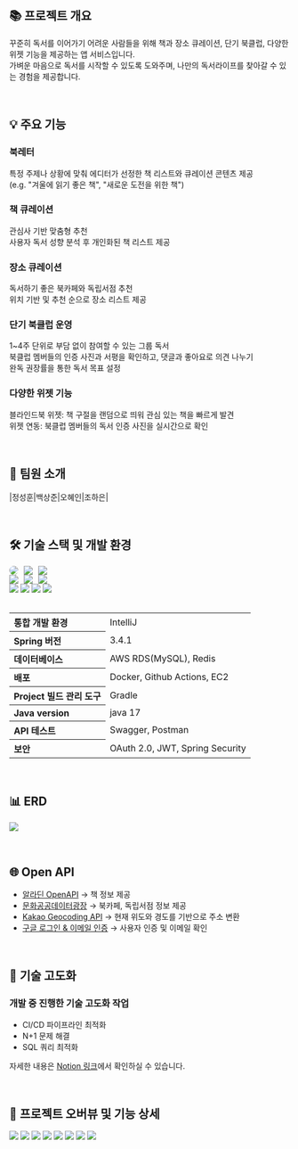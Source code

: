 ## 📚 프로젝트 개요
꾸준히 독서를 이어가기 어려운 사람들을 위해 책과 장소 큐레이션, 단기 북클럽, 다양한 위젯 기능을 제공하는 앱 서비스입니다.    
가벼운 마음으로 독서를 시작할 수 있도록 도와주며, 나만의 독서라이프를 찾아갈 수 있는 경험을 제공합니다. 

<br/>

## 💡 주요 기능

### 북레터
특정 주제나 상황에 맞춰 에디터가 선정한 책 리스트와 큐레이션 콘텐츠 제공   
(e.g. "겨울에 읽기 좋은 책", "새로운 도전을 위한 책")

### 책 큐레이션
관심사 기반 맞춤형 추천   
사용자 독서 성향 분석 후 개인화된 책 리스트 제공

### 장소 큐레이션
독서하기 좋은 북카페와 독립서점 추천   
위치 기반 및 추천 순으로 장소 리스트 제공

### 단기 북클럽 운영
1~4주 단위로 부담 없이 참여할 수 있는 그룹 독서   
북클럽 멤버들의 인증 사진과 서평을 확인하고, 댓글과 좋아요로 의견 나누기   
완독 권장률을 통한 독서 목표 설정

### 다양한 위젯 기능
블라인드북 위젯: 책 구절을 랜덤으로 띄워 관심 있는 책을 빠르게 발견   
위젯 연동: 북클럽 멤버들의 독서 인증 사진을 실시간으로 확인

<br/>

## 🚀 팀원 소개
|정성훈|백상준|오혜인|조하은|

<br/>

## 🛠️ 기술 스택 및 개발 환경

<div style="display: flex; flex-wrap: wrap; gap: 10px;">
  <img src="https://img.shields.io/badge/SpringBoot-6DB33F?style=for-the-badge&logo=springboot&logoColor=white" style="border-radius: 8px;">
  <img src="https://img.shields.io/badge/jpa-D22128?style=for-the-badge&logo=jpa&logoColor=white">
  <img src="https://img.shields.io/badge/MySQL-4479A1?style=for-the-badge&logo=MySQL&logoColor=white">
</div>

<div style="display: flex; flex-wrap: wrap; gap: 10px;">
  <img src="https://img.shields.io/badge/AWS-232F3E?style=for-the-badge&logo=amazonwebservices&logoColor=white">
  <img src="https://img.shields.io/badge/Docker-2496ED?style=for-the-badge&logo=docker&logoColor=white">
  <img src="https://img.shields.io/badge/Nginx-009639?style=for-the-badge&logo=Nginx&logoColor=white">
</div>

<div>
  <img src="https://img.shields.io/badge/Selenium-43B02A?style=for-the-badge&logo=selenium&logoColor=white">
  <img src="https://img.shields.io/badge/SMTP-6B8E23?style=for-the-badge&logo=gmail&logoColor=white">
  <img src="https://img.shields.io/badge/Swagger-85EA2D?style=for-the-badge&logo=Swagger&logoColor=white">
  <img src="https://img.shields.io/badge/Postman-FF6C37?style=for-the-badge&logo=postman&logoColor=white">
</div>

<br/>

<table style="width: 100%; text-align: left; border-collapse: collapse;">
  <tr>
    <th style="text-align: left;">통합 개발 환경</th>
    <td>IntelliJ</td>
  </tr>
  <tr>
    <th style="text-align: left;">Spring 버전</th>
    <td>3.4.1</td>
  </tr>
  <tr>
    <th style="text-align: left;">데이터베이스</th>
    <td>AWS RDS(MySQL), Redis</td>
  </tr>
  <tr>
    <th style="text-align: left;">배포</th>
    <td>Docker, Github Actions, EC2</td>
  </tr>
  <tr>
    <th style="text-align: left;">Project 빌드 관리 도구</th>
    <td>Gradle</td>
  </tr>
  <tr>
    <th style="text-align: left;">Java version</th>
    <td>java 17</td>
  </tr>
  <tr>
    <th style="text-align: left;">API 테스트</th>
    <td>Swagger, Postman</td>
  </tr>
  <tr>
    <th style="text-align: left;">보안</th>
    <td>OAuth 2.0, JWT, Spring Security</td>
  </tr>
</table>

<br/>

## 📊 ERD
<img src="https://github.com/user-attachments/assets/86a9587d-0ab5-4744-a781-080827162e74"/>
<p/>

<br/>

## 🌐 Open API
- [알라딘 OpenAPI](https://blog.aladin.co.kr/openapi) 
  → 책 정보 제공  
- [문화공공데이터광장](https://www.culture.go.kr/data/main/main.do) 
  → 북카페, 독립서점 정보 제공
- [Kakao Geocoding API](https://developers.kakao.com/) 
  → 현재 위도와 경도를 기반으로 주소 변환
- [구글 로그인 & 이메일 인증](https://developers.google.com/?hl=ko) 
  → 사용자 인증 및 이메일 확인

<br/>

## 🔧 기술 고도화
### 개발 중 진행한 기술 고도화 작업
- CI/CD 파이프라인 최적화   
- N+1 문제 해결   
- SQL 쿼리 최적화   

자세한 내용은 [Notion 링크](https://www.notion.so/196a5f8ffcb080d9a62de1cb66f6997f)에서 확인하실 수 있습니다. 

<br/>


## 🔎 프로젝트 오버뷰 및 기능 상세
<img src="https://github.com/user-attachments/assets/9720bb0d-11c8-4252-ad6e-ee5fe8f73b71">
<img src="https://github.com/user-attachments/assets/be83a39d-0600-4118-bcb6-a43bfd92ea95">
<img src="https://github.com/user-attachments/assets/9b7eeaf7-88cf-4507-9027-149a3d6583c7">
<img src="https://github.com/user-attachments/assets/372118de-2038-44d8-9599-8480bc6605aa">
<img src="https://github.com/user-attachments/assets/65d3b026-6c9d-4773-b8f2-2671d4abf947">
<img src="https://github.com/user-attachments/assets/2651cbee-6cef-4fda-9565-1ce7d962c285">
<img src="https://github.com/user-attachments/assets/a13432ba-b4e4-4adb-b723-2e4dea905249">
<img src="https://github.com/user-attachments/assets/cf895559-3b49-404f-bf80-2975ceddedee">


<br/>
